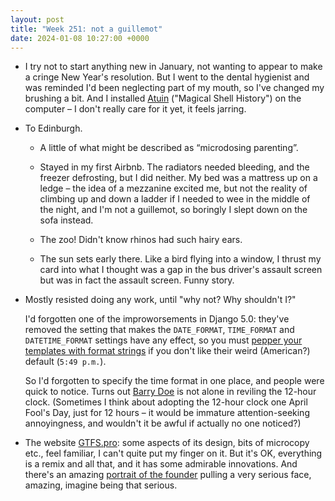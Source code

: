 ```yaml
---
layout: post
title: "Week 251: not a guillemot"
date: 2024-01-08 10:27:00 +0000
---
```


- I try not to start anything new in January, not wanting to appear to make a cringe New Year's resolution.
 But I went to the dental hygienist and was reminded I'd been neglecting part of my mouth, so I've changed my brushing a bit.
 And I installed [Atuin](https://atuin.sh/) ("Magical Shell History") on the computer – I don't really care for it yet, it feels jarring.

- To Edinburgh.

  - A little of what might be described as “microdosing parenting”.

  - Stayed in my first Airbnb.
    The radiators needed bleeding, and the freezer defrosting, but I did neither.
    My bed was a mattress up on a ledge – the idea of a mezzanine excited me, but not the reality of climbing up and down a ladder if I needed to wee in the middle of the night, and I'm not a guillemot, so boringly I slept down on the sofa instead.

  - The zoo! Didn't know rhinos had such hairy ears.

  - The sun sets early there. Like a bird flying into a window, I thrust my card into what I thought was a gap in the bus driver's assault screen but was in fact the assault screen. Funny story. 

- Mostly resisted doing any work, until "why not? Why shouldn't I?"

  I'd forgotten one of the improworsements in Django 5.0: they've removed the setting that makes the `DATE_FORMAT`, `TIME_FORMAT` and `DATETIME_FORMAT` settings have any effect, so you must [pepper your templates with format strings](https://github.com/jclgoodwin/bustimes.org/commit/49b966f64604e6010d0cefc5ed1db7e2182c4816) if you don't like their weird (American?) default (`5:49 p.m.`).

  So I'd forgotten to specify the time format in one place, and people were quick to notice.
  Turns out [Barry Doe](https://www.barrydoe.co.uk/24hour.pdf) is not alone in reviling the 12-hour clock.
  (Sometimes I think about adopting the 12-hour clock one April Fool's Day, just for 12 hours – it would be immature attention-seeking annoyingness, and wouldn't it be awful if actually no one noticed?)

- The website [GTFS.pro](https://gtfs.pro/):
  some aspects of its design, bits of microcopy etc., feel familiar, I can't quite put my finger on it.
  But it's OK, everything is a remix and all that, and it has some admirable innovations.
  And there's an amazing [portrait of the founder](https://gtfs.pro/en/whatwedo) pulling a very serious face, amazing, imagine being that serious.
